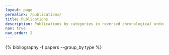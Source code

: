 ```yaml
---
layout: page
permalink: /publications/
title: Publications
description: Publications by categories in reversed chronological order.
nav: true
nav_order: 2
---
```


<div class="publications">

{% bibliography -f papers --group_by type %}

</div>